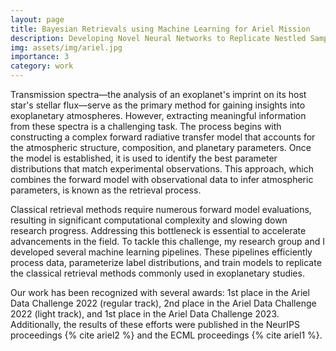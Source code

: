 ```yaml
---
layout: page
title: Bayesian Retrievals using Machine Learning for Ariel Mission
description: Developing Novel Neural Networks to Replicate Nestled Sampling for Bayesian Exoplanet Atmospheric Retrievals 
img: assets/img/ariel.jpg
importance: 3
category: work
---
```


Transmission spectra—the analysis of an exoplanet's imprint on its host star's stellar flux—serve as the primary method for gaining insights into exoplanetary atmospheres. However, extracting meaningful information from these spectra is a challenging task. The process begins with constructing a complex forward radiative transfer model that accounts for the atmospheric structure, composition, and planetary parameters. Once the model is established, it is used to identify the best parameter distributions that match experimental observations. This approach, which combines the forward model with observational data to infer atmospheric parameters, is known as the retrieval process.

Classical retrieval methods require numerous forward model evaluations, resulting in significant computational complexity and slowing down research progress. Addressing this bottleneck is essential to accelerate advancements in the field. To tackle this challenge, my research group and I developed several machine learning pipelines. These pipelines efficiently process data, parameterize label distributions, and train models to replicate the classical retrieval methods commonly used in exoplanetary studies.

Our work has been recognized with several awards: 1st place in the Ariel Data Challenge 2022 (regular track), 2nd place in the Ariel Data Challenge 2022 (light track), and 1st place in the Ariel Data Challenge 2023. Additionally, the results of these efforts were published in the NeurIPS proceedings {% cite ariel2 %} and the ECML proceedings {% cite ariel1 %}.
